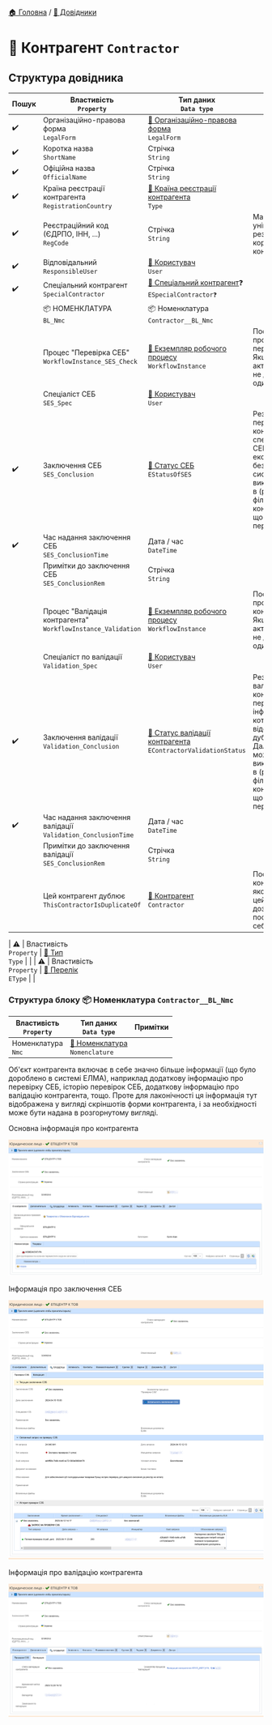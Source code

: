 ﻿[🏠 Головна](../README.MD) / [📘 Довідники](./README.MD)  

# 📘 Контрагент `Contractor`

## Структура довідника

| Пошук | Властивість </br> `Property` | Тип даних </br> `Data type` | Примітки |
| --- | --- | --- | --- |
| ✔️ | Організаційно-правова форма </br> `LegalForm` | [📘 Організаційно-правова форма](./LegalForm.md) </br> `LegalForm` |  |
| ✔️ | Коротка назва </br> `ShortName` | Стрічка </br> `String` |  |
| ✔️ | Офіційна назва </br> `OfficialName` | Стрічка </br> `String` |  |
| ✔️ | Країна реєстрації контрагента </br> `RegistrationCountry` | [🎲 Країна реєстрації контрагента](../Enums/EContractorRegistrationCountry.md) </br> `Type` |  |
| ✔️ | Реєстраційний код (ЄДРПО, ІНН, ...) </br> `RegCode` | Стрічка </br> `String` | Має бути унікальним для резидентів та коректним по контрольній сумі |
| ✔️ | Відповідальний </br> `ResponsibleUser` | [📘 Користувач](./User.md) </br> `User` |  |
| ✔️ | Спеціальний контрагент </br> `SpecialContractor` | [🎲 Спеціальний контрагент](../Enums/ESpecialContractor.md)❓ </br> `ESpecialContractor❓` |  |
|  | 📦 НОМЕНКЛАТУРА </br> `BL_Nmc` | 📦 Номенклатура </br> `Contractor__BL_Nmc` |  |
|  | Процес "Перевірка СЕБ" </br> `WorkflowInstance_SES_Check` | [📘 Екземпляр робочого процесу](./WorkflowInstance.md) </br> `WorkflowInstance` | Посилання на процес перевірки СЕБ. Якщо процес в активному стані не дозволяти ще один екземпляр |
|  | Спеціаліст СЕБ </br> `SES_Spec` | [📘 Користувач](./User.md) </br> `User` |  |
| ✔️ | Заключення СЕБ </br> `SES_Conclusion` | [🎲 Статус СЕБ](../Enums/EStatusOfSES.md) </br> `EStatusOfSES` | Результат перевірки контрагента спеціалістом СЕБ (служби економічної безпеки). Далі система може використовувати в (різних місцях) фільтр тільки по контрагентам, що пройшли перевірку |
| ✔️ | Час надання заключення СЕБ </br> `SES_ConclusionTime` | Дата / час </br> `DateTime` |  |
|  | Примітки до заключення СЕБ </br> `SES_ConclusionRem` | Стрічка </br> `String` |  |
|  | Процес "Валідація контрагента" </br> `WorkflowInstance_Validation` | [📘 Екземпляр робочого процесу](./WorkflowInstance.md) </br> `WorkflowInstance` | Посилання на процес валідації контрагента. Якщо процес в активному стані не дозволяти ще один екземпляр |
|  | Спеціаліст по валідації </br> `Validation_Spec` | [📘 Користувач](./User.md) </br> `User` |  |
| ✔️ | Заключення валідації </br> `Validation_Conclusion` | [🎲 Статус валідації контрагента](../Enums/EContractorValidationStatus.md) </br> `EContractorValidationStatus` | Результат валідації контрагента - перевірки інформації про котрагента, та відсутності дублювання. Далі система може використовувати в (різних місцях) фільтр тільки по контрагентам, що пройшли перевірку |
| ✔️ | Час надання заключення валідації </br> `Validation_ConclusionTime` | Дата / час </br> `DateTime` |  |
|  | Примітки до заключення валідації </br> `SES_ConclusionRem` | Стрічка </br> `String` |  |
|  | Цей контрагент дублює </br> `ThisContractorIsDuplicateOf` | [📘 Контрагент](./Contractor.md) </br> `Contractor` | Посилання на контрагента якого дублює цей. Не дозволяти посилання на себе |


| ⚠️ | Властивість </br> `Property` | [📘 Тип](./Type.md) </br> `Type` |  |
| ⚠️ | Властивість </br> `Property` | [🎲 Перелік](../Enums/EType.md) </br> `EType` |  |


### Структура блоку 📦 Номенклатура `Contractor__BL_Nmc`

| Властивість </br> `Property` | Тип даних </br> `Data type` | Примітки |
|---|---|---|
| Номенклатура </br> `Nmc` | [📘 Номенклатура](./Nomenclature.md) </br> `Nomenclature` | |

Об'єкт контрагента включає в себе значно більше інформації (що було дороблено в системі ЕЛМА), наприклад додаткову інформацію про перевірку СЕБ, історію перевірок СЕБ, додаткову інформацію про валідацію контрагента, тощо.
Проте для лаконічності ця інформація тут відображена у вигляді скріншотів форми контрагента, і за необхідності може бути надана в розгорнутому вигляді.

Основна інформація про контрагента

![Основна інформація про контрагента](./Forms/Contractor/View01.png)

Інформація про заключення СЕБ

![Інформація про заключення СЕБ](./Forms/Contractor/View02.png)

Інформація про валідацію контрагента

![Інформація про валідацію контрагента](./Forms/Contractor/View03.png)